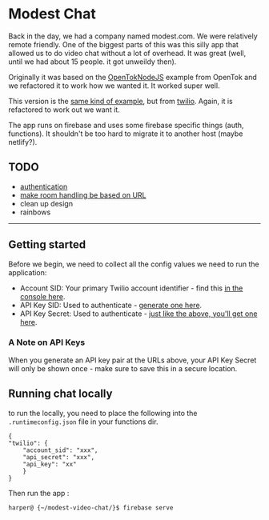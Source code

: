 Modest Chat
====
Back in the day, we had a company named modest.com. We were relatively remote friendly. One of the biggest parts of this was this silly app that allowed us to do video chat without a lot of overhead. It was great (well, until we had about 15 people. it got unweildy then). 

Originally it was based on the [OpenTokNodeJS](https://github.com/songz/OpenTokNodeJS) example from OpenTok and we refactored it to work how we wanted it. It worked super well. 

This version is the [same kind of example](https://github.com/twilio/video-quickstart-js), but from [twilio](http://twilio.com). Again, it is refactored to work out we want it.

The app runs on firebase and uses some firebase specific things (auth, functions). It shouldn't be too hard to migrate it to another host (maybe netlify?). 

## TODO

* [authentication](https://github.com/harperreed/modest-chat/issues/1)
* [make room handling be based on URL](https://github.com/harperreed/modest-chat/issues/2)
* clean up design
* rainbows

---

## Getting started

Before we begin, we need to collect all the config values we need to run the application:

- Account SID: Your primary Twilio account identifier - find this [in the console here](https://www.twilio.com/console).
- API Key SID: Used to authenticate - [generate one here](https://www.twilio.com/console/runtime/api-keys).
- API Key Secret: Used to authenticate - [just like the above, you'll get one here](https://www.twilio.com/console/runtime/api-keys).


### A Note on API Keys

When you generate an API key pair at the URLs above, your API Key Secret will only be shown once - make sure to save this in a secure location.


## Running chat locally

to run the locally, you need to place the following into the `.runtimeconfig.json` file in your functions dir. 


    {
    "twilio": {
        "account_sid": "xxx",
        "api_secret": "xxx",
        "api_key": "xx"
        }
    }

Then run the app : 

`harper@ {~/modest-video-chat/}$ firebase serve`
